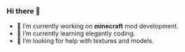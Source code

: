 ### Hi there 👋


- 🔭 I’m currently working on <b>minecraft</b> mod development.
- 🌱 I’m currently learning elegantly coding.
- 👯 I’m looking for help with textures and models.
